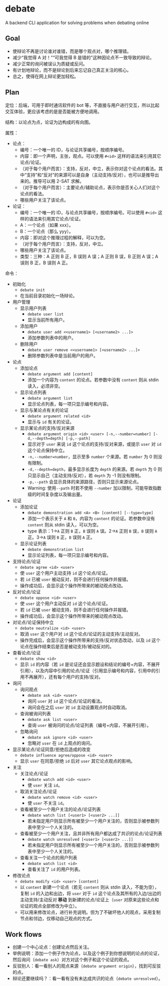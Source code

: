 # debate
A backend CLI application for solving problems when debating online

## Goal

- 使辩论不再是讨论谁对谁错，而是哪个观点对，哪个推理错。
- 减少“我觉得 A 对！”“可我觉得 B 是错的”这种因论点不一致导致的辩论。
- 减少正常的询问被误认为质疑或反问。
- 有计划地辩论，而不是辩论到后来忘记自己真正关注的核心。
- 总之，使得在网上辩论更加轻松。

## Plan

定位：后端，可用于即时通讯软件的 bot 等，不直接与用户进行交互，所以比起交互体验，更应该考虑的是是否能被方便地调用。

结构：以论点为点，论证为边构成的有向图。

属性：

- 论点：
  - 编号：一个唯一的 ID，与论证共享编号，按顺序编号。
  - 内容：即一个声明，主张，观点。可以使用 `#<id>` 这样的语法来引用其它论点/论证。
  - （对于每个用户而言）：支持，反对，中立，表示你对这个论点的看法。其中“支持”和“反对”的来源可以是自身（主动支持/反对），也可以是推导出来的。推导可以用 2-SAT 求解。
  - （对于每个用户而言）：主要论点/辅助论点，表示你是否关心人们对这个论点的看法。
  - 哪些用户关注了该论点。
- 论证：
  - 编号：一个唯一的 ID，与论点共享编号，按顺序编号。可以使用 `#<id>` 这样的语法来引用其它论点/论证。
  - A：一个论点（如果 xxx）。
  - B：一个论点（那么 yyy）。
  - 内容：即对这个推理过程的解释，可以为空。
  - （对于每个用户而言）：支持，反对，中立。
  - 哪些用户关注了该论点。
  - 类型：三种：A 正则 B 正，B 误则 A 误；A 正则 B 误，B 正则 A 误；A 误则 B 正，B 误则 A 正。

命令：

- 初始化
  - `debate init`
  - 在当前目录初始化一场辩论。
- 用户管理
  - 显示用户列表
    - `debate user list`
    - 显示当前所有用户。
  - 添加用户
    - `debate user add <<username1> [<username2> ...]>`
    - 添加参数列表中的用户。
  - 删除用户
    - `debate user remove <<username1> [<username2> ...]>`
    - 删除参数列表中是当前用户的用户。
- 论点
  - 添加论点
    - `debate argument add [content]`
    - 添加一个内容为 `content` 的论点。若参数中没有 `content` 则从 stdin 读入，必须非空。
  - 显示论点列表
    - `debate argument list`
    - 显示论点列表，每一项只显示编号和内容。
  - 显示与某论点有关的论证
    - `debate argument related <id>`
    - 显示与 `id` 有关的论证。
  - 显示某论点的支持/反对来源
    - `debate argument origin <id> <user> [-n,--number=number] [-d,--depth=depth] [-p,--path]`
    - 显示对于 `user` 来说 `id` 这个论点的支持/反对来源，或提示 `user` 对 `id` 这个论点保持中立。
    - `-n,--number=number`，显示至多 `number` 个来源。若 `number` 为 0 则没有限制。
    - `-d,--depth=depth`，最多显示长度为 `depth` 的来源。若 `depth` 为 0 则只显示自己（主动支持/反对），若 `depth` 为 -1 则没有限制。
    - `-p,--path` 会显示具体的来源路径，否则只显示来源论点。
    - Warning: 使用`--path` 时若不使用 `--number` 加以限制，可能导致指数级的时间复杂度以及输出量。
- 论证
  - 添加论证
    - `debate demonstration add <A> <B> [content] [--type=type]`
    - 添加一个表示关于 `A` 和 `B`，内容为 `content` 的论证。若参数中没有 `content` 则从 stdin 读入，可以为空。
    - type 表示：1->`A` 正则 `B` 正，`B` 误则 `A` 误。2->`A` 正则 `B` 误，`B` 误则 `A` 正。3->`A` 误则 `B` 正，`B` 误则 `A` 正。
  - 显示论证列表
    - `debate demonstration list`
    - 显示论证列表，每一项只显示编号和内容。
- 支持论点/论证
  - `debate agree <id> <user>`
  - 使 `user` 这个用户主动支持 `id` 这个论点/论证。
  - 若 `id` 已被 `user` 被动反对，则不会进行任何操作并报错。
  - 操作成功后，会显示这个操作所带来的被动观点改动。
- 反对论点/论证
  - `debate oppose <id> <user>`
  - 使 `user` 这个用户主动反对 `id` 这个论点/论证。
  - 若 `id` 已被 `user` 被动支持，则不会进行任何操作并报错。
  - 操作成功后，会显示这个操作所带来的被动观点改动。
- 对论点/论证保持中立
  - `debate neutralize <id> <user>`
  - 取消 `user` 这个用户对 `id` 这个论点/论证的主动支持/主动反对。
  - 操作完成后，会显示这个操作所带来的支持/反对状态改动，以及 `id` 这个论点在操作结束后是否是被动支持/被动反对的。
- 查看论点/论证
  - `debate show <id>`
  - 显示 `id` 的内容（若 `id` 是论证还会显示题设和结论的编号+内容，不展开引用），以及内容中引用的论点/论证（引用显示编号和内容，引用中的引用不再展开），还有每个用户的支持/反对。
- 询问
  - 询问观点
    - `debate ask <id> <user>`
    - 询问 `user` 对 `id` 这个论点/论证的看法。
    - 询问会在之后 `user` 对 `id` 主动设置观点时自动取消。
  - 查询被询问列表
    - `debate ask list <user>` 
    - 查询 `user` 被询问的论点/论证列表（编号+内容，不展开引用）。
  - 忽略询问
    - `debate ask ignore <id> <user>`
    - 忽略对 `user` 在 `id` 上观点的询问。
- 显示某论点/论证同意/拒绝后造成的改变
  - `debate influence agree/oppose <id> <user>`
  - 显示 `user` 在同意/拒绝 `id` 后对 `user` 其它论点观点的影响。
- 关注
  - 关注论点/论证
    - `debate watch add <id> <user>`
    - 使 `user` 关注 `id`。
  - 取消关注论点/论证
    - `debate watch remove <id> <user>`
    - 使 `user` 不关注 `id`。
  - 查看被至少一个用户关注的论点/论证列表
    - `debate watch list [<user1> [<user2> ...]]`
    - 若未指定用户则显示所有被至少一个用户关注的，否则显示被参数列表中至少一个人关注的。
  - 查看被至少一个用户关注，且并非所有用户都达成了共识的论点/论证列表
    - `debate watch unresolved [<user1> [<user2> ...]]`
    - 若未指定用户则显示所有被至少一个用户关注的，否则显示被参数列表中至少一个人关注的。
  - 查看关注一个论点的用户列表
    - `debate watch list <id>`
    - 查看关注了 `id` 的用户列表。
- 修改论点
  - `debate modify <id> <user> [content]`
  - 以 `content` 新建一个论点（若无 `content` 则从 stdin 读入，不能为空），复制 `id` 的入边和出边，将 `user` 对于 `id` 这个论点及其所有的入边/出边的主动支持/主动反对 **移动** 到新建的论点/论证上（`user` 对原来这些论点和论证的观点全部修改为中立）。
  - 可以用来修改论点，进行补充说明。但为了不破坏他人的观点，采用复制节点和邻边，仅移动自己观点的方式。

## Work flows

- 创建一个中心论点：创建论点然后关注。
- 举例说明：添加一个例子作为论点，以及这个例子到你想说明的论点的论证，然后询问（`debate ask`）对方对这个例子和这个论证的观点。
- 反驳别人：看一看别人的观点来源（`debate argument origin`），找到可反驳的点。
- 辩论还要继续吗？：看一看有没有未达成共识的论点（`debate unresolved`）。
